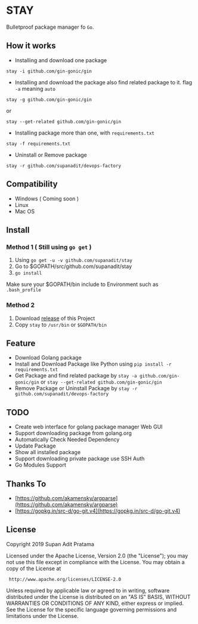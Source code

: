 # STAY
Bulletproof package manager fo `Go`.

## How it works

- Installing and download one package
```shell script
stay -i github.com/gin-gonic/gin
```

- Installing and download the package also find related package to it. flag `-a` meaning `auto`
```shell script
stay -g github.com/gin-gonic/gin
```

or

```shell script
stay --get-related github.com/gin-gonic/gin
```

- Installing package more than one, with `requirements.txt`
```shell script
stay -f requirements.txt
```

- Uninstall or Remove package
```shell script
stay -r github.com/supanadit/devops-factory
```

## Compatibility

- Windows ( Coming soon )
- Linux
- Mac OS

## Install
### Method 1 ( Still using `go get` )
1. Using `go get -u -v github.com/supanadit/stay`
2. Go to $GOPATH/src/github.com/supanadit/stay
3. `go install`

Make sure your $GOPATH/bin include to Environment such as `.bash_profile`

### Method 2
1. Download [release](https://github.com/supanadit/stay/releases) of this Project
2. Copy `stay` to `/usr/bin` or `$GOPATH/bin`

## Feature
- Download Golang package
- Install and Download Package like Python using `pip install -r requirements.txt`
- Get Package and find related package by `stay -a github.com/gin-gonic/gin` or `stay --get-related github.com/gin-gonic/gin`
- Remove Package or Uninstall Package by `stay -r github.com/supanadit/devops-factory`

## TODO
- Create web interface for golang package manager Web GUI
- Support downloading package from golang.org
- Automatically Check Needed Dependency
- Update Package
- Show all installed package
- Support downloading private package use SSH Auth
- Go Modules Support

## Thanks To

- [https://github.com/akamensky/argparse](https://github.com/akamensky/argparse)
- [https://gopkg.in/src-d/go-git.v4](https://gopkg.in/src-d/go-git.v4)

## License

Copyright 2019 Supan Adit Pratama

Licensed under the Apache License, Version 2.0 (the "License");
you may not use this file except in compliance with the License.
You may obtain a copy of the License at

     http://www.apache.org/licenses/LICENSE-2.0

Unless required by applicable law or agreed to in writing, software
distributed under the License is distributed on an "AS IS" BASIS,
WITHOUT WARRANTIES OR CONDITIONS OF ANY KIND, either express or implied.
See the License for the specific language governing permissions and
limitations under the License.
